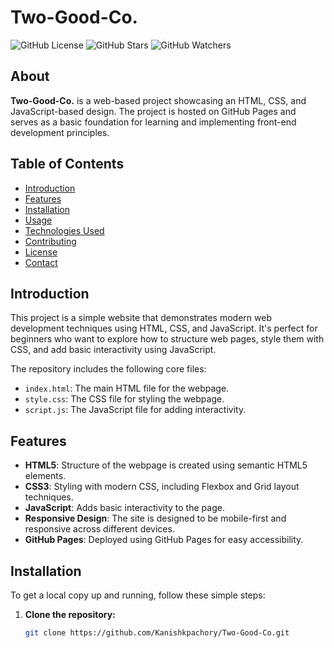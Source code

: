 # Two-Good-Co.

![GitHub License](https://img.shields.io/badge/license-MIT-green)
![GitHub Stars](https://img.shields.io/github/stars/Kanishkpachory/Two-Good-Co.)
![GitHub Watchers](https://img.shields.io/github/watchers/Kanishkpachory/Two-Good-Co.)

## About

**Two-Good-Co.** is a web-based project showcasing an HTML, CSS, and JavaScript-based design. The project is hosted on GitHub Pages and serves as a basic foundation for learning and implementing front-end development principles.

## Table of Contents

- [Introduction](#introduction)
- [Features](#features)
- [Installation](#installation)
- [Usage](#usage)
- [Technologies Used](#technologies-used)
- [Contributing](#contributing)
- [License](#license)
- [Contact](#contact)

## Introduction

This project is a simple website that demonstrates modern web development techniques using HTML, CSS, and JavaScript. It's perfect for beginners who want to explore how to structure web pages, style them with CSS, and add basic interactivity using JavaScript.

The repository includes the following core files:
- `index.html`: The main HTML file for the webpage.
- `style.css`: The CSS file for styling the webpage.
- `script.js`: The JavaScript file for adding interactivity.

## Features

- **HTML5**: Structure of the webpage is created using semantic HTML5 elements.
- **CSS3**: Styling with modern CSS, including Flexbox and Grid layout techniques.
- **JavaScript**: Adds basic interactivity to the page.
- **Responsive Design**: The site is designed to be mobile-first and responsive across different devices.
- **GitHub Pages**: Deployed using GitHub Pages for easy accessibility.

## Installation

To get a local copy up and running, follow these simple steps:

1. **Clone the repository:**
   ```bash
   git clone https://github.com/Kanishkpachory/Two-Good-Co.git
